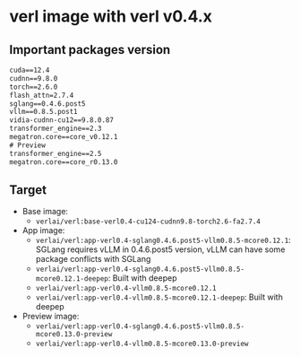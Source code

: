 # verl image with verl v0.4.x

## Important packages version

```txt
cuda==12.4
cudnn==9.8.0
torch==2.6.0
flash_attn=2.7.4
sglang==0.4.6.post5
vllm==0.8.5.post1
vidia-cudnn-cu12==9.8.0.87
transformer_engine==2.3
megatron.core==core_v0.12.1
# Preview
transformer_engine==2.5
megatron.core==core_r0.13.0
```

## Target

- Base image: 
    - `verlai/verl:base-verl0.4-cu124-cudnn9.8-torch2.6-fa2.7.4`
- App image:
    - `verlai/verl:app-verl0.4-sglang0.4.6.post5-vllm0.8.5-mcore0.12.1`: SGLang requires vLLM in 0.4.6.post5 version, vLLM can have some package conflicts with SGLang
    - `verlai/verl:app-verl0.4-sglang0.4.6.post5-vllm0.8.5-mcore0.12.1-deepep`: Built with deepep
    - `verlai/verl:app-verl0.4-vllm0.8.5-mcore0.12.1`
    - `verlai/verl:app-verl0.4-vllm0.8.5-mcore0.12.1-deepep`: Built with deepep
- Preview image:
    - `verlai/verl:app-verl0.4-sglang0.4.6.post5-vllm0.8.5-mcore0.13.0-preview`
    - `verlai/verl:app-verl0.4-vllm0.8.5-mcore0.13.0-preview`